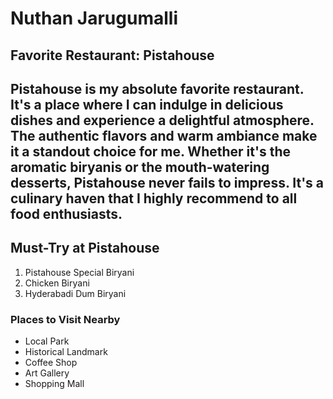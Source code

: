 # Nuthan Jarugumalli
## Favorite Restaurant: Pistahouse
Pistahouse is my absolute favorite restaurant. It's a place where I can indulge in delicious dishes and experience a delightful atmosphere. The **authentic flavors** and **warm ambiance** make it a standout choice for me. Whether it's the aromatic biryanis or the mouth-watering desserts, Pistahouse never fails to impress. It's a culinary haven that I highly recommend to all food enthusiasts.
---
## Must-Try at Pistahouse
1. Pistahouse Special Biryani
2. Chicken Biryani
3. Hyderabadi Dum Biryani
 ### Places to Visit Nearby
- Local Park
- Historical Landmark
- Coffee Shop
- Art Gallery
- Shopping Mall

